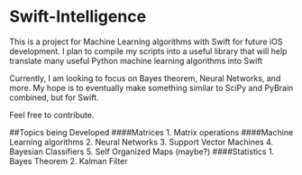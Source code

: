 Swift-Intelligence
==================

This is a project for Machine Learning algorithms with Swift for future iOS development. 
I plan to compile my scripts into a useful library that will help translate many useful Python machine learning algorithms into Swift

Currently, I am looking to focus on Bayes theorem, Neural Networks, and more. My hope is to eventually make something similar to SciPy and PyBrain combined, but for Swift.

Feel free to contribute.


##Topics being Developed 
####Matrices
    1. Matrix operations
####Machine Learning algorithms 
    2. Neural Networks
    3. Support Vector Machines
    4. Bayesian Classifiers 
    5. Self Organized Maps (maybe?)
####Statistics
    1. Bayes Theorem
    2. Kalman Filter 
